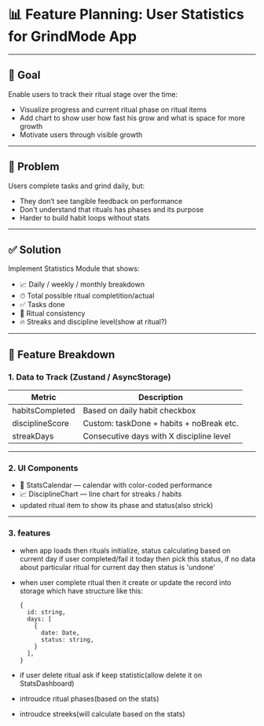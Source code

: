 # 📊 Feature Planning: User Statistics for GrindMode App

---

## 🧠 Goal

Enable users to track their ritual stage over the time:

- Visualize progress and current ritual phase on ritual items
- Add chart to show user how fast his grow and what is space for more growth
- Motivate users through visible growth

---

## 🧩 Problem

Users complete tasks and grind daily, but:

- They don’t see tangible feedback on performance
- Don't understand that rituals has phases and its purpose
- Harder to build habit loops without stats

---

## ✅ Solution

Implement Statistics Module that shows:

- 📈 Daily / weekly / monthly breakdown
- ⏱ Total possible ritual completition/actual
- ✅ Tasks done
- 🔁 Ritual consistency
- 🔥 Streaks and discipline level(show at ritual?)

---

## 🧱 Feature Breakdown

### 1. Data to Track (Zustand / AsyncStorage)

| Metric          | Description                              |
| --------------- | ---------------------------------------- |
| habitsCompleted | Based on daily habit checkbox            |
| disciplineScore | Custom: taskDone + habits + noBreak etc. |
| streakDays      | Consecutive days with X discipline level |

---

### 2. UI Components

- 📅 StatsCalendar — calendar with color-coded performance
- 📈 DisciplineChart — line chart for streaks / habits
- updated ritual item to show its phase and status(also strick)

---

### 3. features

- when app loads then rituals initialize, status calculating based on current day if user completed/fail it today then pick this status, if no data about particular ritual for current day then status is 'undone'
- when user complete ritual then it create or update the record into storage which have structure like this:

      {
        id: string,
        days: [
          {
            date: Date,
            status: string,
          }
        ],
      }

- if user delete ritual ask if keep statistic(allow delete it on StatsDashboard)
- introudce ritual phases(based on the stats)
- introudce streeks(will calculate based on the stats)
